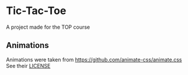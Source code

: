 # Tic-Tac-Toe
A project made for the TOP course
## Animations
Animations were taken from https://github.com/animate-css/animate.css
See their [LICENSE](https://github.com/animate-css/animate.css/blob/main/LICENSE)